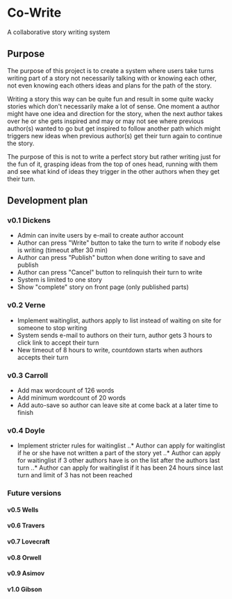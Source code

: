 # Co-Write
A collaborative story writing system

## Purpose

The purpose of this project is to create a system where users take turns writing part of a story not necessarily talking with or knowing each other, not even knowing each others ideas and plans for the path of the story.

Writing a story this way can be quite fun and result in some quite wacky stories which don't necessarily make a lot of sense. One moment a author might have one idea and direction for the story, when the next author takes over he or she gets inspired and may or may not see where previous author(s) wanted to go but get inspired to follow another path which might triggers new ideas when previous author(s) get their turn again to continue the story.

The purpose of this is not to write a perfect story but rather writing just for the fun of it, grasping ideas from the top of ones head, running with them and see what kind of ideas they trigger in the other authors when they get their turn.

## Development plan

### v0.1 Dickens
* Admin can invite users by e-mail to create author account
* Author can press "Write" button to take the turn to write if nobody else is writing (timeout after 30 min)
* Author can press "Publish" button when done writing to save and publish
* Author can press "Cancel" button to relinquish their turn to write
* System is limited to one story
* Show "complete" story on front page (only published parts)

### v0.2 Verne
* Implement waitinglist, authors apply to list instead of waiting on site for someone to stop writing
* System sends e-mail to authors on their turn, author gets 3 hours to click link to accept their turn
* New timeout of 8 hours to write, countdown starts when authors accepts their turn

### v0.3 Carroll
* Add max wordcount of 126 words
* Add minimum wordcount of 20 words
* Add auto-save so author can leave site at come back at a later time to finish

### v0.4 Doyle
* Implement stricter rules for waitinglist
..* Author can apply for waitinglist if he or she have not written a part of the story yet
..* Author can apply for waitinglist if 3 other authors have is on the list after the authors last turn
..* Author can apply for waitinglist if it has been 24 hours since last turn and limit of 3 has not been reached

### Future versions
#### v0.5 Wells
#### v0.6 Travers
#### v0.7 Lovecraft
#### v0.8 Orwell
#### v0.9 Asimov
#### v1.0 Gibson
